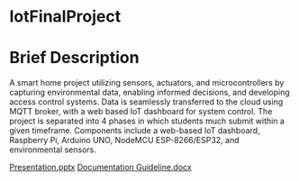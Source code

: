 # IotFinalProject

# Brief Description
A smart home project utilizing sensors, actuators, and microcontrollers by capturing environmental data, enabling informed decisions, and developing access control systems. Data is seamlessly transferred to the cloud using MQTT broker, with a web based IoT dashboard for system control. The project is separated into 4 phases in which students much submit within a given timeframe. Components include a web-based IoT dashboard, Raspberry Pi, Arduino UNO, NodeMCU ESP-8266/ESP32, and environmental sensors.

[Presentation.pptx](https://github.com/SlayemS/IotFinalProject/files/13834635/Presentation.pptx)
[Documentation Guideline.docx](https://github.com/SlayemS/IotFinalProject/files/13834638/Documentation.Guideline.docx)
